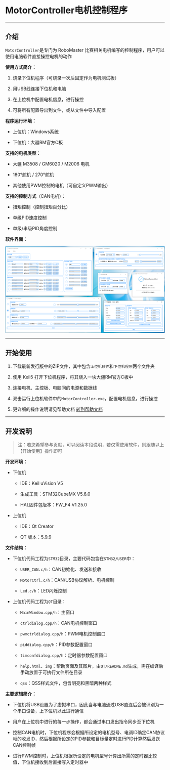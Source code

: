 # MotorController电机控制程序

---

## 介绍

`MotorController`是专门为 RoboMaster 比赛相关电机编写的控制程序，用户可以使用电脑软件直接操控电机的动作

**使用方式简介：**

1. 烧录下位机程序（可烧录一次后固定作为电机测试板）

2. 用USB线连接下位机和电脑

3. 在上位机中配置电机信息，进行操控

4. 可将所有配置导出到文件，或从文件中导入配置

**程序运行环境：**

* 上位机：Windows系统

* 下位机：大疆RM官方C板

**支持的电机类型：**

* 大疆 M3508 / GM6020 / M2006 电机

* 180°舵机 / 270°舵机

* 其他使用PWM控制的电机（可自定义PWM输出）

**支持的控制方式**（CAN电机）：

* 扭矩控制（控制扭矩百分比）

* 单级PID速度控制

* 单级/串级PID角度控制

**软件界面：**

![UI](readme-imgs/ui.png)

---

## 开始使用

1. 下载最新发行版中的ZIP文件，其中包含`上位机软件`和`下位机程序`两个文件夹

2. 使用 Keil5 打开下位机程序，将其烧入一块大疆RM官方C板中

3. 连接电机、主控板、电脑间的电源和数据线

4. 双击运行上位机软件中的`MotorController.exe`，配置电机信息，进行操控

5. 更详细的操作说明请见帮助文档 [转到帮助文档](QT/README.md)

---

## 开发说明

> 注：若您希望参与贡献，可以阅读本段说明，若仅需使用软件，则跟随以上【开始使用】操作即可

**开发环境：**

* 下位机

    * IDE：Keil uVision V5

    * 生成工具：STM32CubeMX V5.6.0

    * HAL固件包版本：FW_F4 V1.25.0

* 上位机

    * IDE：Qt Creator

    * QT 版本：5.9.9

**文件结构：**

* 下位机代码工程为`STM32`目录，主要代码包含在`STM32/USER`中：

    * `USER_CAN.c/h`：CAN初始化、发送和接收

    * `MotorCtrl.c/h`：CAN/USB协议解析、电机控制

    * `Led.c/h`：LED闪烁控制

* 上位机代码工程为`QT`目录：

    * `MainWindow.cpp/h`：主窗口

    * `ctrldialog.cpp/h`：CAN电机控制窗口

    * `pwmctrldialog.cpp/h`：PWM电机控制窗口

    * `piddialog.cpp/h`：PID参数配置窗口

    * `timconfdialog.cpp/h`：定时器参数配置窗口

    * `help.html`、`img`：帮助页面及其图片，由`QT/README.md`生成，需在编译后手动放置于可执行文件所在目录

    * `qss`：QSS样式文件，包含明亮和黑暗两种样式

**主要逻辑简介：**

* 下位机将USB设置为了虚拟串口，因此当与电脑通过USB直连后会被识别为一个串口设备，上下位机以此进行通信

* 用户在上位机中进行的每一步操作，都会通过串口发出指令同步至下位机

* 控制CAN电机时，下位机程序会根据所设定的电机型号、电调ID确定CAN协议帧的收发ID，然后根据所设定的PID参数和目标量定时进行PID计算然后发送CAN控制帧

* 进行PWM控制时，上位机根据所设定的电机型号计算出所需的定时器比较值，下位机接收到后直接写入定时器中
